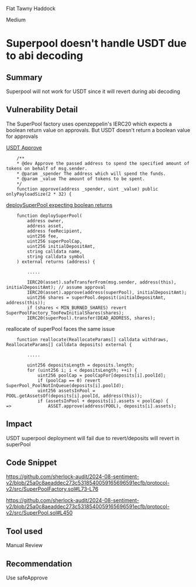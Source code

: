Flat Tawny Haddock

Medium

# Superpool doesn't handle USDT due to abi decoding

## Summary
Superpool will not work for USDT since it will revert during abi decoding

## Vulnerability Detail
The SuperPool factory uses openzeppelin's IERC20 which expects a boolean return value on approvals. But USDT doesn't return a boolean value for approvals

[USDT Approve](https://vscode.blockscan.com/ethereum/0xdac17f958d2ee523a2206206994597c13d831ec7)
```solidity
    /**
    * @dev Approve the passed address to spend the specified amount of tokens on behalf of msg.sender.
    * @param _spender The address which will spend the funds.
    * @param _value The amount of tokens to be spent.
    */
    function approve(address _spender, uint _value) public onlyPayloadSize(2 * 32) {
```

[deploySuperPool expecting boolean returns](https://github.com/sherlock-audit/2024-08-sentiment-v2/blob/25a0c8aeaddec273c5318540059165696591ecfb/protocol-v2/src/SuperPoolFactory.sol#L73-L76)
```solidity
    function deploySuperPool(
        address owner,
        address asset,
        address feeRecipient,
        uint256 fee,
        uint256 superPoolCap,
        uint256 initialDepositAmt,
        string calldata name,
        string calldata symbol
    ) external returns (address) {
        
        .....

        IERC20(asset).safeTransferFrom(msg.sender, address(this), initialDepositAmt); // assume approval
        IERC20(asset).approve(address(superPool), initialDepositAmt);
        uint256 shares = superPool.deposit(initialDepositAmt, address(this));
        if (shares < MIN_BURNED_SHARES) revert SuperPoolFactory_TooFewInitialShares(shares);
        IERC20(superPool).transfer(DEAD_ADDRESS, shares);
```

reallocate of superPool faces the same issue
```solidity
    function reallocate(ReallocateParams[] calldata withdraws, ReallocateParams[] calldata deposits) external {
        
        .....

        uint256 depositsLength = deposits.length;
        for (uint256 i; i < depositsLength; ++i) {
            uint256 poolCap = poolCapFor[deposits[i].poolId];
            if (poolCap == 0) revert SuperPool_PoolNotInQueue(deposits[i].poolId);
            uint256 assetsInPool = POOL.getAssetsOf(deposits[i].poolId, address(this));
            if (assetsInPool + deposits[i].assets < poolCap) {
=>              ASSET.approve(address(POOL), deposits[i].assets);
```

## Impact
USDT superpool deployment will fail due to revert/deposits will revert in superPool

## Code Snippet
https://github.com/sherlock-audit/2024-08-sentiment-v2/blob/25a0c8aeaddec273c5318540059165696591ecfb/protocol-v2/src/SuperPoolFactory.sol#L73-L76

https://github.com/sherlock-audit/2024-08-sentiment-v2/blob/25a0c8aeaddec273c5318540059165696591ecfb/protocol-v2/src/SuperPool.sol#L450

## Tool used
Manual Review

## Recommendation
Use safeApprove